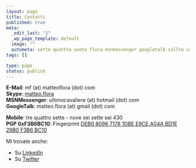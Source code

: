 ```yaml
--- 
layout: page
title: Contatti
published: true
meta: 
  _edit_last: "1"
  _wp_page_template: default
  image: ""
  autometa: sette quattro avete flora msnmessenger googletalk callto compatibilmente
tags: []

type: page
status: publish
---
```

**E-Mail**: mf (at) matteoflora (dot) com  
**Skype**: [matteo.flora](callto://matteo.flora)  
**MSNMessenger**: ultimocavaliere (at) hotmail (dot) com  
**GoogleTalk**: matteo.flora (at) gmail (dot) com  
  
**Mobile**: tre quattro sette - nove sei sette sei 430  
**PGP 0xF3B6BC10**:  Fingerprint [DEB0 8096 7178 1DBE E9CE  A04A BD1E 29B0 F3B6 BC10](/download/pgpkey.asc)  
  
Mi trovate anche:  
  
*  Su [LinkedIn](http://www.linkedin.com/in/matteoflora)  
*  Su [Twitter](http://twitter.com/lastknight)  
